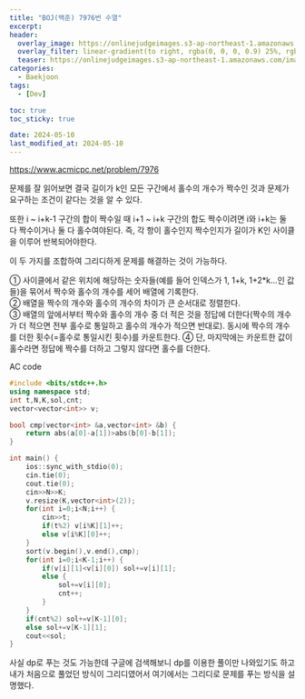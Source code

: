 ```yaml
---
title: "BOJ(백준) 7976번 수열"
excerpt:
header:
  overlay_image: https://onlinejudgeimages.s3-ap-northeast-1.amazonaws.com/images/boj-og.png
  overlay_filter: linear-gradient(to right, rgba(0, 0, 0, 0.9) 25%, rgba(0, 0, 0, 0))
  teaser: https://onlinejudgeimages.s3-ap-northeast-1.amazonaws.com/images/boj-og.png
categories:
  - Baekjoon
tags:
  - [Dev]

toc: true
toc_sticky: true

date: 2024-05-10
last_modified_at: 2024-05-10
---
```


<https://www.acmicpc.net/problem/7976>

문제를 잘 읽어보면 결국 길이가 k인 모든 구간에서 홀수의 개수가 짝수인 것과 문제가 요구하는 조건이 같다는 것을 알 수 있다.

또한 i ~ i+k-1 구간의 합이 짝수일 때 i+1 ~ i+k 구간의 합도 짝수이려면 i와 i+k는 둘 다 짝수이거나 둘 다 홀수여야된다. 즉, 각 항이 홀수인지 짝수인지가 길이가 K인 사이클을 이루어 반복되어야한다.

이 두 가지를 조합하여 그리디하게 문제를 해결하는 것이 가능하다.

① 사이클에서 같은 위치에 해당하는 숫자들(예를 들어 인덱스가 1, 1+k, 1+2*k...인 값들)을 묶어서 짝수와 홀수의 개수를 세어 배열에 기록한다.   
② 배열을 짝수의 개수와 홀수의 개수의 차이가 큰 순서대로 정렬한다.   
③ 배열의 앞에서부터 짝수와 홀수의 개수 중 더 적은 것을 정답에 더한다(짝수의 개수가 더 적으면 전부 홀수로 통일하고 홀수의 개수가 적으면 반대로). 동시에 짝수의 개수를 더한 횟수(=홀수로 통일시킨 횟수)를 카운트한다.
④ 단, 마지막에는 카운트한 값이 홀수라면 정답에 짝수를 더하고 그렇지 않다면 홀수를 더한다.

AC code
```cpp
#include <bits/stdc++.h>
using namespace std;
int t,N,K,sol,cnt;
vector<vector<int>> v;

bool cmp(vector<int> &a,vector<int> &b) {
	return abs(a[0]-a[1])>abs(b[0]-b[1]);
}

int main() {
	ios::sync_with_stdio(0);
	cin.tie(0);
	cout.tie(0);
	cin>>N>>K;
	v.resize(K,vector<int>(2));
	for(int i=0;i<N;i++) {
		cin>>t;
		if(t%2) v[i%K][1]++;
		else v[i%K][0]++;
	}
	sort(v.begin(),v.end(),cmp);
	for(int i=0;i<K-1;i++) {
		if(v[i][1]<v[i][0]) sol+=v[i][1];	
		else {
			sol+=v[i][0];
			cnt++;
		}
	}
	if(cnt%2) sol+=v[K-1][0];
	else sol+=v[K-1][1];
	cout<<sol;
}
```

사실 dp로 푸는 것도 가능한데 구글에 검색해보니 dp를 이용한 풀이만 나와있기도 하고 내가 처음으로 풀었던 방식이 그리디였어서 여기에서는 그리디로 문제를 푸는 방식을 설명했다.